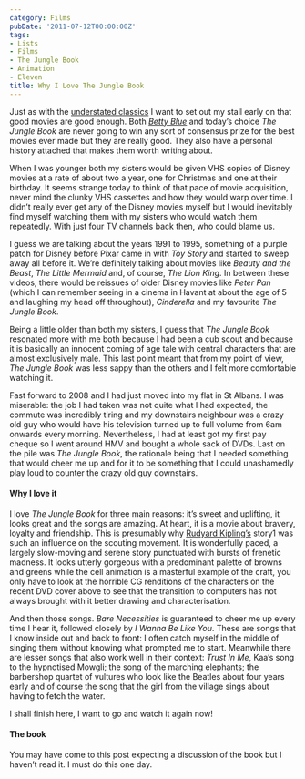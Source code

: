 ```yaml
---
category: Films
pubDate: '2011-07-12T00:00:00Z'
tags:
- Lists
- Films
- The Jungle Book
- Animation
- Eleven
title: Why I Love The Jungle Book
---
```

Just as with the [understated classics](understated-classics) I want to set out my stall early on that good movies are good enough. Both [_Betty Blue_](why-i-love-betty-blue) and today’s choice _The Jungle Book_ are never going to win any sort of consensus prize for the best movies ever made but they are really good. They also have a personal history attached that makes them worth writing about.

When I was younger both my sisters would be given VHS copies of Disney movies at a rate of about two a year, one for Christmas and one at their birthday. It seems strange today to think of that pace of movie acquisition, never mind the clunky VHS cassettes and how they would warp over time. I didn’t really ever get any of the Disney movies myself but I would inevitably find myself watching them with my sisters who would watch them repeatedly. With just four TV channels back then, who could blame us.

I guess we are talking about the years 1991 to 1995, something of a purple patch for Disney before Pixar came in with _Toy Story_ and started to sweep away all before it. We’re definitely talking about movies like _Beauty and the Beast_, _The Little Mermaid_ and, of course, _The Lion King_. In between these videos, there would be reissues of older Disney movies like _Peter Pan_ (which I can remember seeing in a cinema in Havant at about the age of 5 and laughing my head off throughout), _Cinderella_ and my favourite _The Jungle Book_.

Being a little older than both my sisters, I guess that _The Jungle Book_ resonated more with me both because I had been a cub scout and because it is basically an innocent coming of age tale with central characters that are almost exclusively male. This last point meant that from my point of view, _The Jungle Book_ was less sappy than the others and I felt more comfortable watching it.

Fast forward to 2008 and I had just moved into my flat in St Albans. I was miserable: the job I had taken was not quite what I had expected, the commute was incredibly tiring and my downstairs neighbour was a crazy old guy who would have his television turned up to full volume from 6am onwards every morning. Nevertheless, I had at least got my first pay cheque so I went around HMV and bought a whole sack of DVDs. Last on the pile was _The Jungle Book_, the rationale being that I needed something that would cheer me up and for it to be something that I could unashamedly play loud to counter the crazy old guy downstairs.

#### Why I love it

I love _The Jungle Book_ for three main reasons: it’s sweet and uplifting, it looks great and the songs are amazing. At heart, it is a movie about bravery, loyalty and friendship. This is presumably why [Rudyard Kipling’s](http://en.wikipedia.org/wiki/Rudyard_Kipling) story1 was such an influence on the scouting movement. It is wonderfully paced, a largely slow-moving and serene story punctuated with bursts of frenetic madness. It looks utterly gorgeous with a predominant palette of browns and greens while the cell animation is a masterful example of the craft, you only have to look at the horrible CG renditions of the characters on the recent DVD cover above to see that the transition to computers has not always brought with it better drawing and characterisation.

And then those songs. _Bare Necessities_ is guaranteed to cheer me up every time I hear it, followed closely by _I Wanna Be Like You_. These are songs that I know inside out and back to front: I often catch myself in the middle of singing them without knowing what prompted me to start. Meanwhile there are lesser songs that also work well in their context: _Trust In Me_, Kaa’s song to the hypnotised Mowgli; the song of the marching elephants; the barbershop quartet of vultures who look like the Beatles about four years early and of course the song that the girl from the village sings about having to fetch the water.

I shall finish here, I want to go and watch it again now!

#### The book

You may have come to this post expecting a discussion of the book but I haven’t read it. I must do this one day.